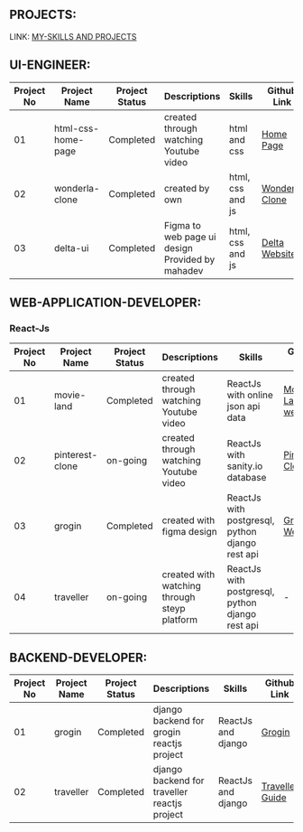 ## PROJECTS:

LINK: [MY-SKILLS AND PROJECTS](https://github.com/saadhoffl/my-skills)

## UI-ENGINEER:

| Project No | Project Name | Project Status | Descriptions | Skills | Github Link |
|------------|--------------|----------------|--------------|------|--------|
| 01 | html-css-home-page | Completed | created through watching Youtube video | html and css | [Home Page](https://github.com/saadhoffl/steyp-training-projects/tree/main/ui-engineer/html/html-css-home-page) |
| 02 | wonderla-clone | Completed | created by own | html, css and js | [Wonderla Clone](https://github.com/saadhoffl/steyp-training-projects/tree/main/ui-engineer/html/wonderla-clone) |
| 03 | delta-ui | Completed | Figma to web page ui design Provided by mahadev | html, css and js | [Delta Website](https://github.com/saadhoffl/steyp-training-projects/tree/main/ui-engineer/html/delta-ui) |

## WEB-APPLICATION-DEVELOPER:

### React-Js

| Project No | Project Name | Project Status | Descriptions | Skills | Github Link |
|------------|--------------|----------------|--------------|------|--------|
| 01 | movie-land | Completed | created through watching Youtube video | ReactJs with online json api data | [Movie Land website](https://github.com/saadhoffl/steyp-training-projects/tree/main/web-application-developer/react-js/movie-land) |
| 02 | pinterest-clone | on-going | created through watching Youtube video | ReactJs with sanity.io database | [Pinterest Clone](https://github.com/saadhoffl/steyp-training-projects/tree/main/web-application-developer/react-js/pinterest-clone) |
| 03 | grogin | Completed | created with figma design | ReactJs with postgresql, python django rest api | [Grogin Website](https://github.com/saadhoffl/steyp-training-projects/tree/main/web-application-developer/react-js/grogin) |
| 04 | traveller | on-going | created with watching through steyp platform | ReactJs with postgresql, python django rest api | - |

## BACKEND-DEVELOPER:

| Project No | Project Name | Project Status | Descriptions | Skills | Github Link |
|------------|--------------|----------------|--------------|------|--------|
| 01 | grogin | Completed | django backend for grogin reactjs project | ReactJs and django | [Grogin](https://github.com/saadhoffl/steyp-training-projects/tree/main/backend-developer/django/grogin) |
| 02 | traveller | Completed | django backend for traveller reactjs project | ReactJs and django | [Traveller Guide](https://github.com/saadhoffl/steyp-training-projects/tree/main/backend-developer/django/traveller) |